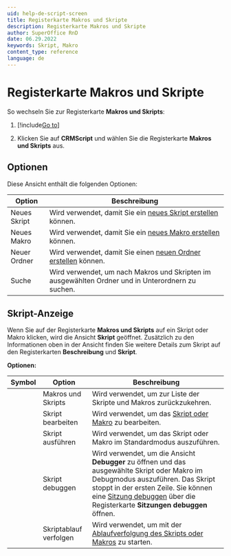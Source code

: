 ```yaml
---
uid: help-de-script-screen
title: Registerkarte Makros und Skripte
description: Registerkarte Makros und Skripte
author: SuperOffice RnD
date: 06.29.2022
keywords: Skript, Makro
content_type: reference
language: de
---
```


# Registerkarte Makros und Skripte

So wechseln Sie zur Registerkarte **Makros und Skripts**:

1. [!include[Go to](../../../../learn/includes/goto-sm.md)]

1. Klicken Sie auf **CRMScript** und wählen Sie die Registerkarte **Makros und Skripts** aus.

## Optionen

Diese Ansicht enthält die folgenden Optionen:

| Option | Beschreibung |
|---|---|
| Neues Skript | Wird verwendet, damit Sie ein [neues Skript erstellen][2] können. |
| Neues Makro | Wird verwendet, damit Sie ein [neues Makro erstellen][3] können. |
| Neuer Ordner | Wird verwendet, damit Sie einen [neuen Ordner erstellen][4] können. |
| Suche | Wird verwendet, um nach Makros und Skripten im ausgewählten Ordner und in Unterordnern zu suchen. |

## Skript-Anzeige

Wenn Sie auf der Registerkarte **Makros und Skripts** auf ein Skript oder Makro klicken, wird die Ansicht **Skript** geöffnet. Zusätzlich zu den Informationen oben in der Ansicht finden Sie weitere Details zum Skript auf den Registerkarten **Beschreibung** und **Skript**.

**Optionen:**

| Symbol | Option | Beschreibung |
|---|---|---|
| | Makros und Skripts | Wird verwendet, um zur Liste der Skripte und Makros zurückzukehren. |
| <i class="ph ph-pencil-simple" aria-label="Edit"></i> | Skript bearbeiten | Wird verwendet, um das [Skript oder Makro][1] zu bearbeiten. |
| <i class="ph ph-play" aria-label="Play"></i> | Skript ausführen | Wird verwendet, um das Skript oder Makro im Standardmodus auszuführen. |
| <i class="ph ph-bug" aria-label="Bug"></i> | Skript debuggen | Wird verwendet, um die Ansicht **Debugger** zu öffnen und das ausgewählte Skript oder Makro im Debugmodus auszuführen. Das Skript stoppt in der ersten Zeile. Sie können eine [Sitzung debuggen][2] über die Registerkarte **Sitzungen debuggen** öffnen. |
| | Skriptablauf verfolgen | Wird verwendet, um mit der [Ablaufverfolgung des Skripts oder Makros][3] zu starten. |

<!-- Referenced links -->
[1]: ../create-script.md
[2]: ../debug.md
[3]: ../tracing.md
[4]: ../create-folder.md

<!-- Referenced images -->
